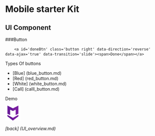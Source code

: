 Mobile starter Kit
================================

UI Component
--------------------------------


###Button		
		
		<a id='doneBtn' class='button right' data-direction='reverse' data-ajax='true' data-transition='slide'><span>Done</span></a>


Types Of buttons
* [Blue] (blue_button.md)
* [Red] (red_button.md)
* [White] (white_button.md)
* [Call] (calll_button.md)

Demo


![alt text][Demo]

[Demo]: https://github.com/adam-p/markdown-here/raw/master/src/common/images/icon48.png "Logo Title Text 2"

	
*[back] (UI_overview.md)*  
